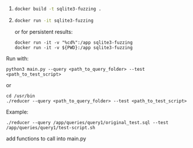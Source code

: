 1.  ```bash
    docker build -t sqlite3-fuzzing .
2.  ```bash
    docker run -it sqlite3-fuzzing
    ```
    or for persistent results:
    ```
    docker run -it -v "%cd%":/app sqlite3-fuzzing
    docker run -it -v ${PWD}:/app sqlite3-fuzzing
    ```

Run with:
```
python3 main.py --query <path_to_query_folder> --test <path_to_test_script>
```
or
```
cd /usr/bin
./reducer --query <path_to_query_folder> --test <path_to_test_script>
```

Example:
```
./reducer --query /app/queries/query1/original_test.sql --test /app/queries/query1/test-script.sh
```
add functions to call into main.py


